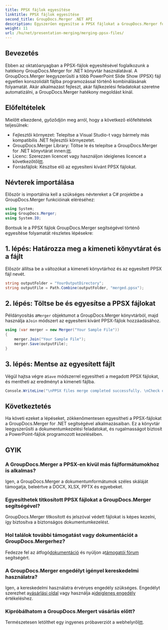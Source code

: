 ```yaml
---
title: PPSX fájlok egyesítése
linktitle: PPSX fájlok egyesítése
second_title: GroupDocs.Merger .NET API
description: Egyszerűen egyesítse a PPSX fájlokat a GroupDocs.Merger for .NET segítségével. Kövesse lépésről lépésre útmutatónkat a fájlegyesítési feladatok automatizálásához! Fokozza a dokumentumkezelési munkafolyamatot.
weight: 11
url: /hu/net/presentation-merging/merging-ppsx-files/
---
```

## Bevezetés
Ebben az oktatóanyagban a PPSX-fájlok egyesítésével foglalkozunk a hatékony GroupDocs.Merger for .NET könyvtár használatával. A GroupDocs.Merger leegyszerűsíti a több PowerPoint Slide Show (PPSX) fájl egyetlen konszolidált fájlba programozással történő kombinálásának folyamatát. Akár alkalmazást fejleszt, akár fájlkezelési feladatokat szeretne automatizálni, a GroupDocs.Merger hatékony megoldást kínál.
## Előfeltételek
Mielőtt elkezdené, győződjön meg arról, hogy a következő előfeltételek teljesülnek:
- Fejlesztői környezet: Telepítse a Visual Studio-t vagy bármely más kompatibilis .NET fejlesztői környezetet.
-  GroupDocs.Merger Library: Töltse le és telepítse a GroupDocs.Merger for .NET könyvtárat innen:[itt](https://releases.groupdocs.com/merger/net/).
-  Licenc: Szerezzen licencet vagy használjon ideiglenes licencet a következőtől[itt](https://purchase.groupdocs.com/temporary-license/).
- Forrásfájlok: Készítse elő az egyesíteni kívánt PPSX fájlokat.

## Névterek importálása
Először is importálnia kell a szükséges névtereket a C# projektbe a GroupDocs.Merger funkcióinak eléréséhez:
```csharp
using System; 
using GroupDocs.Merger;
using System.IO;
```

Bontsuk le a PPSX fájlok GroupDocs.Merger segítségével történő egyesítése folyamatát részletes lépésekre:
## 1. lépés: Határozza meg a kimeneti könyvtárat és a fájlt
Először állítsa be a változókat a kimeneti könyvtárhoz és az egyesített PPSX fájl nevét.
```csharp
string outputFolder = "YourOutputDirectory";
string outputFile = Path.Combine(outputFolder, "merged.ppsx");
```
## 2. lépés: Töltse be és egyesítse a PPSX fájlokat
 Példányosítás a`Merger` objektumot a GroupDocs.Merger könyvtárból, majd használja a`Join` módszert az egyesíteni kívánt PPSX-fájlok hozzáadásához.
```csharp
using (var merger = new Merger("Your Sample File"))
{
    merger.Join("Your Sample File");
    merger.Save(outputFile);
}
```
## 3. lépés: Mentse az egyesített fájlt
 Végül hajtsa végre a`Save` módszerrel egyesítheti a megadott PPSX fájlokat, és mentheti az eredményt a kimeneti fájlba.
```csharp
Console.WriteLine("\nPPSX files merge completed successfully. \nCheck output in {0}", outputFolder);
```

## Következtetés
Ha követi ezeket a lépéseket, zökkenőmentesen egyesítheti a PPSX-fájlokat a GroupDocs.Merger for .NET segítségével alkalmazásaiban. Ez a könyvtár leegyszerűsíti a dokumentumkezelési feladatokat, és rugalmasságot biztosít a PowerPoint-fájlok programozott kezelésében.

## GYIK
### A GroupDocs.Merger a PPSX-en kívül más fájlformátumokhoz is alkalmas?
Igen, a GroupDocs.Merger a dokumentumformátumok széles skáláját támogatja, beleértve a DOCX, XLSX, PPTX és egyebeket.
### Egyesíthetek titkosított PPSX fájlokat a GroupDocs.Merger segítségével?
GroupDocs.Merger titkosított és jelszóval védett fájlokat is képes kezelni, így biztosítva a biztonságos dokumentumkezelést.
### Hol találok további támogatást vagy dokumentációt a GroupDocs.Mergerhez?
 Fedezze fel az átfogó[dokumentáció](https://tutorials.groupdocs.com/merger/net/) és nyúljon a[támogatói fórum](https://forum.groupdocs.com/c/merger/32) segítségért.
### A GroupDocs.Merger engedélyt igényel kereskedelmi használatra?
 Igen, a kereskedelmi használatra érvényes engedély szükséges. Engedélyt szerezhet a[vásárlási oldal](https://purchase.groupdocs.com/buy) vagy használja a[ideiglenes engedély](https://purchase.groupdocs.com/temporary-license/) értékeléshez.
### Kipróbálhatom a GroupDocs.Mergert vásárlás előtt?
 Természetesen letölthet egy ingyenes próbaverziót a webhelyről[itt](https://releases.groupdocs.com/).